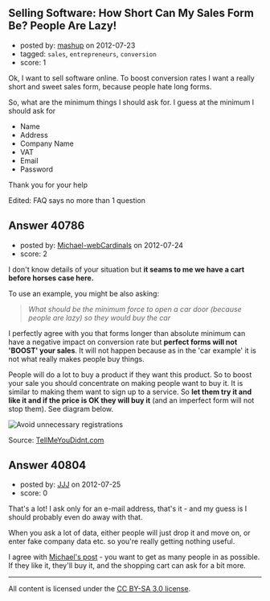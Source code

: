 ## Selling Software: How Short Can My Sales Form Be? People Are Lazy!

- posted by: [mashup](https://stackexchange.com/users/-1/18892-mashup) on 2012-07-23
- tagged: `sales`, `entrepreneurs`, `conversion`
- score: 1

Ok, I want to sell software online. To boost conversion rates I want a really short and sweet sales form, because people hate long forms.

So, what are the minimum things I should ask for. I guess at the minimum I should ask for

- Name
- Address
- Company Name
- VAT 
- Email 
- Password

Thank you for your help

Edited: FAQ says no more than 1 question


## Answer 40786

- posted by: [Michael-webCardinals](https://stackexchange.com/users/-1/18642-michael-webcardinals) on 2012-07-24
- score: 2

<p>I don't know details of your situation but <strong>it seams to me we have a cart before horses case here.</strong> </p>

<p>To use an example, you might be also asking: </p>

<blockquote>
  <p><em>What should be the minimum force to open a car door (because people are lazy) so they would buy the car</em></p>
</blockquote>

<p>I perfectly agree with you that forms longer than absolute minimum can have a negative impact on conversion rate but <strong>perfect forms will not 'BOOST' your sales</strong>. It will not happen because as in the 'car example' it is not what really makes people buy things.</p>

<p>People will do a lot to buy a product if they want this product. So to boost your sale you should concentrate on making people want to buy it. It is similar to making them want to sign up to a service. So <strong>let them try it and like it and if the price is OK they will buy it</strong> (and an imperfect form will not stop them). See diagram below.</p>

<p><img src="http://i.stack.imgur.com/L5owO.png" alt="Avoid unnecessary registrations"></p>

<p>Source: <a href="http://www.tellmeyoudidnt.com/img/tellmeyoudidnt-no-account-required.png" rel="nofollow">TellMeYouDidnt.com</a></p>



## Answer 40804

- posted by: [JJJ](https://stackexchange.com/users/-1/18911-jjj) on 2012-07-25
- score: 0

That's a lot! I ask only for an e-mail address, that's it - and my guess is I should probably even do away with that.

When you ask a lot of data, either people will just drop it and move on, or enter fake company data etc. so you're really getting nothing useful.

I agree with [Michael's post](http://answers.onstartups.com/a/40786) - you want to get as many people in as possible. If they like it, they'll buy it, and the shopping cart can ask for a bit more.



---

All content is licensed under the [CC BY-SA 3.0 license](https://creativecommons.org/licenses/by-sa/3.0/).
